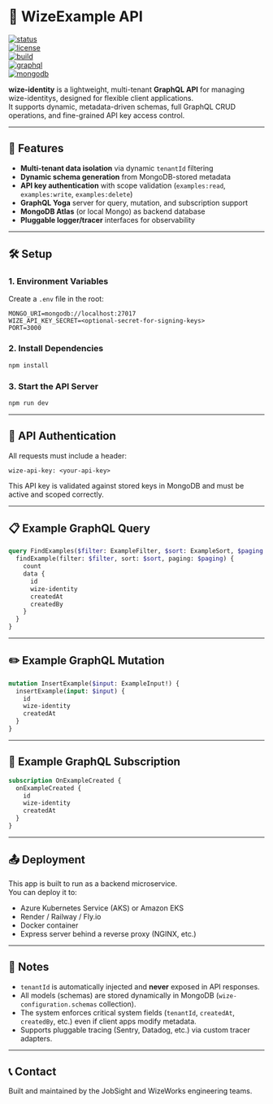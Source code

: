 # 📘 WizeExample API

[![status](https://img.shields.io/badge/status-active-brightgreen)](https://github.com/wizeworks/wize-wize-identity)  
[![license](https://img.shields.io/badge/license-MIT-blue.svg)](LICENSE)  
[![build](https://img.shields.io/badge/build-passing-success)]()  
[![graphql](https://img.shields.io/badge/graphql-supported-ff69b4.svg)]()  
[![mongodb](https://img.shields.io/badge/mongodb-integrated-4db33d.svg)]()

**wize-identity** is a lightweight, multi-tenant **GraphQL API** for managing wize-identitys, designed for flexible client applications.  
It supports dynamic, metadata-driven schemas, full GraphQL CRUD operations, and fine-grained API key access control.

---

## 🚀 Features
- **Multi-tenant data isolation** via dynamic `tenantId` filtering
- **Dynamic schema generation** from MongoDB-stored metadata
- **API key authentication** with scope validation (`examples:read`, `examples:write`, `examples:delete`)
- **GraphQL Yoga** server for query, mutation, and subscription support
- **MongoDB Atlas** (or local Mongo) as backend database
- **Pluggable logger/tracer** interfaces for observability

---

## 🛠 Setup

### 1. Environment Variables
Create a `.env` file in the root:

```env
MONGO_URI=mongodb://localhost:27017
WIZE_API_KEY_SECRET=<optional-secret-for-signing-keys>
PORT=3000
```

### 2. Install Dependencies
```bash
npm install
```

### 3. Start the API Server
```bash
npm run dev
```

---

## 🔑 API Authentication
All requests must include a header:

```http
wize-api-key: <your-api-key>
```

This API key is validated against stored keys in MongoDB and must be active and scoped correctly.

---

## 📋 Example GraphQL Query
```graphql
query FindExamples($filter: ExampleFilter, $sort: ExampleSort, $paging: PagingInput) {
  findExample(filter: $filter, sort: $sort, paging: $paging) {
    count
    data {
      id
      wize-identity
      createdAt
      createdBy
    }
  }
}
```

---

## ✏️ Example GraphQL Mutation
```graphql
mutation InsertExample($input: ExampleInput!) {
  insertExample(input: $input) {
    id
    wize-identity
    createdAt
  }
}
```

---

## 🔄 Example GraphQL Subscription
```graphql
subscription OnExampleCreated {
  onExampleCreated {
    id
    wize-identity
    createdAt
  }
}
```

---

## 📤 Deployment
This app is built to run as a backend microservice.  
You can deploy it to:
- Azure Kubernetes Service (AKS) or Amazon EKS
- Render / Railway / Fly.io
- Docker container
- Express server behind a reverse proxy (NGINX, etc.)

---

## 🧩 Notes
- `tenantId` is automatically injected and **never** exposed in API responses.
- All models (schemas) are stored dynamically in MongoDB (`wize-configuration.schemas` collection).
- The system enforces critical system fields (`tenantId`, `createdAt`, `createdBy`, etc.) even if client apps modify metadata.
- Supports pluggable tracing (Sentry, Datadog, etc.) via custom tracer adapters.

---

## 📞 Contact
Built and maintained by the JobSight and WizeWorks engineering teams.
